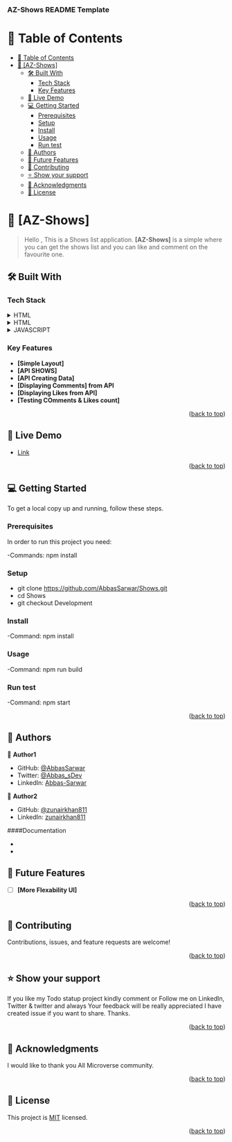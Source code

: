 <a name="readme-top"></a>

  <h3><b>AZ-Shows README Template</b></h3>

</div>

<!-- TABLE OF CONTENTS -->

# 📗 Table of Contents

- [📗 Table of Contents](#-table-of-contents)
- [📖 \[AZ-Shows\] ](#-az-shows-)
  - [🛠 Built With ](#-built-with-)
    - [Tech Stack ](#tech-stack-)
    - [Key Features ](#key-features-)
  - [🚀 Live Demo ](#-live-demo-)
  - [💻 Getting Started ](#-getting-started-)
    - [Prerequisites](#prerequisites)
    - [Setup](#setup)
    - [Install](#install)
    - [Usage](#usage)
    - [Run test](#run-test)
  - [👥 Authors ](#-authors-)
  - [🔭 Future Features ](#-future-features-)
  - [🤝 Contributing ](#-contributing-)
  - [⭐️ Show your support ](#️-show-your-support-)
  - [🙏 Acknowledgments ](#-acknowledgments-)
  - [📝 License ](#-license-)

<!-- PROJECT DESCRIPTION -->

# 📖 [AZ-Shows] <a name="about-project"></a>

> Hello , This is a Shows list application.
**[AZ-Shows]** is a simple where you can get the shows list and you can like and comment on the favourite one.

## 🛠 Built With <a name="built-with"></a>

### Tech Stack <a name="tech-stack"></a>


<details>
  <summary>HTML</summary>
</details>
<details>
  <summary>HTML</summary>
</details>
<details>
  <summary>JAVASCRIPT</summary>
</details>


<!-- Features -->

### Key Features <a name="key-features"></a>


- **[Simple Layout]**
- **[API SHOWS]**
- **[API Creating Data]**
- **[Displaying Comments] from API**
- **[Displaying Likes from API]**
- **[Testing COmments & Likes count]**



<p align="right">(<a href="#readme-top">back to top</a>)</p>

<!-- LIVE DEMO -->

## 🚀 Live Demo <a name="live-demo"></a>


- [Link](https://abbassarwar.github.io/Shows/src/index.html)

<p align="right">(<a href="#readme-top">back to top</a>)</p>

<!-- GETTING STARTED -->

## 💻 Getting Started <a name="getting-started"></a>


To get a local copy up and running, follow these steps.


### Prerequisites

In order to run this project you need: 

-Commands: npm install

### Setup
* git clone https://github.com/AbbasSarwar/Shows.git
* cd Shows
* git checkout Development

### Install
-Command: npm install


### Usage
-Command: npm run build 

### Run test
-Command: npm start

<p align="right">(<a href="#readme-top">back to top</a>)</p>

<!-- AUTHORS -->

## 👥 Authors <a name="authors"></a>

👤 **Author1**

- GitHub: [@AbbasSarwar](https://github.com/AbbasSarwar)
- Twitter: [@Abbas_sDev](https://twitter.com/Abbas_sDev)
- LinkedIn: [Abbas-Sarwar](https://www.linkedin.com/in/abbas-sarwar-4a0b16257/)

👤 **Author2**
- GitHub: [@zunairkhan811](https://github.com/zunairkhan811)
- LinkedIn: [zunairkhan811](https://www.linkedin.com/in/zunairkhan811/)

####Documentation 
- [Video]: [Link](https://drive.google.com/file/d/11_12tOF8K6XA1ZLIavmJ3ApxGrO5AxlF/view)
- 
<!-- FUTURE FEATURES -->

## 🔭 Future Features <a name="future-features"></a>

- [ ] **[More Flexability UI]**
<p align="right">(<a href="#readme-top">back to top</a>)</p>

<!-- CONTRIBUTING -->

## 🤝 Contributing <a name="contributing"></a>

Contributions, issues, and feature requests are welcome!


<p align="right">(<a href="#readme-top">back to top</a>)</p>

<!-- SUPPORT -->

## ⭐️ Show your support <a name="support"></a>


If you like my Todo statup project kindly comment or Follow me on LinkedIn, Twitter & twitter and always Your feedback will be really appreciated I have created issue if you want to share.
Thanks. 

<p align="right">(<a href="#readme-top">back to top</a>)</p>

<!-- ACKNOWLEDGEMENTS -->

## 🙏 Acknowledgments <a name="acknowledgements"></a>

I would like to thank you All Microverse community.

<p align="right">(<a href="#readme-top">back to top</a>)</p>

<!-- LICENSE -->

## 📝 License <a name="license"></a>

This project is [MIT](/MIT.md) licensed.

<p align="right">(<a href="#readme-top">back to top</a>)</p>
